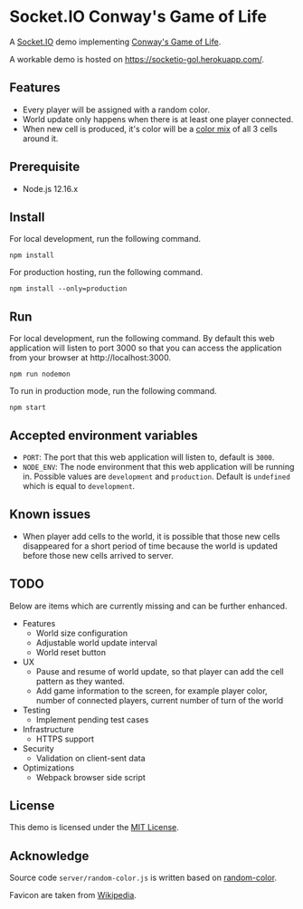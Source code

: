 # Socket.IO Conway's Game of Life
A [Socket.IO](https://socket.io/) demo implementing [Conway's Game of Life](https://en.wikipedia.org/wiki/Conway%27s_Game_of_Life).

A workable demo is hosted on https://socketio-gol.herokuapp.com/.


## Features
- Every player will be assigned with a random color.
- World update only happens when there is at least one player connected.
- When new cell is produced, it's color will be a [color mix](https://github.com/Qix-/color/blob/a6fce8808b1845bfd38a6ccc5b9a369e010ada82/index.js#L366)
	of all 3 cells around it.


## Prerequisite
- Node.js 12.16.x


## Install
For local development, run the following command.
```
npm install
```

For production hosting, run the following command.
```
npm install --only=production
```


## Run
For local development, run the following command. By default this web application will
listen to port 3000 so that you can access the application from your browser at http://localhost:3000.
```
npm run nodemon
```

To run in production mode, run the following command.
```
npm start
```


## Accepted environment variables
- `PORT`: The port that this web application will listen to, default is `3000`.
- `NODE_ENV`: The node environment that this web application will be running in. Possible
	values are `development` and `production`. Default is `undefined` which is equal
	to `development`.


## Known issues
- When player add cells to the world, it is possible that those new cells disappeared
	for a short period of time because the world is updated before those new cells arrived to server.


## TODO
Below are items which are currently missing and can be further enhanced.
- Features
	- World size configuration
	- Adjustable world update interval
	- World reset button
- UX
	- Pause and resume of world update, so that player can add the cell pattern as they
		wanted.
	- Add game information to the screen, for example player color, number of connected players,
		current number of turn of the world
- Testing
	- Implement pending test cases
- Infrastructure
	- HTTPS support
- Security
	- Validation on client-sent data
- Optimizations
	- Webpack browser side script


## License
This demo is licensed under the [MIT License](LICENSE).


## Acknowledge
Source code `server/random-color.js` is written based on [random-color](https://www.npmjs.com/package/random-color).

Favicon are taken from [Wikipedia](https://commons.wikimedia.org/wiki/File:Game_of_life_fpento.svg).
